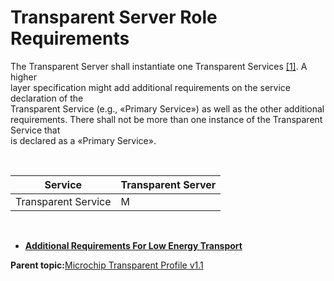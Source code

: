 # Transparent Server Role Requirements

The Transparent Server shall instantiate one Transparent Services [\[1\]](GUID-019FDCBD-1C56-4E89-B909-18844EDC6FD2.md). A higher<br /> layer specification might add additional requirements on the service declaration of the<br /> Transparent Service \(e.g., «Primary Service»\) as well as the other additional<br /> requirements. There shall not be more than one instance of the Transparent Service that<br /> is declared as a «Primary Service».

<br />

|**Service**|**Transparent Server**|
|-----------|----------------------|
|Transparent Service|M|

<br />

-   **[Additional Requirements For Low Energy Transport](GUID-C9625B9D-B7F8-4BF6-99B4-013A076B31B9.md)**  


**Parent topic:**[Microchip Transparent Profile v1.1](GUID-DBD3AFD8-6BFB-4B13-A3C0-C05ADCE92BA6.md)


